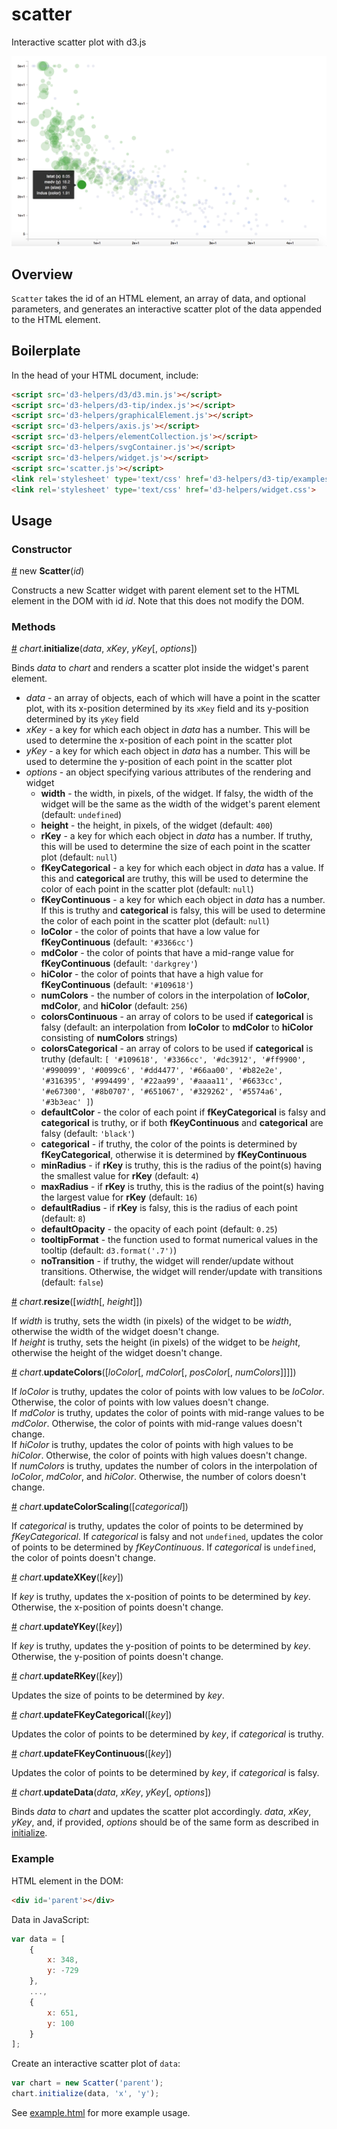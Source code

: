 # scatter
Interactive scatter plot with d3.js

![alt text](https://raw.githubusercontent.com/alexrfling/scatter/master/img/example.png)

## Overview
`Scatter` takes the id of an HTML element, an array of data, and optional parameters, and generates an interactive scatter plot of the data appended to the HTML element.

## Boilerplate
In the head of your HTML document, include:
```html
<script src='d3-helpers/d3/d3.min.js'></script>
<script src='d3-helpers/d3-tip/index.js'></script>
<script src='d3-helpers/graphicalElement.js'></script>
<script src='d3-helpers/axis.js'></script>
<script src='d3-helpers/elementCollection.js'></script>
<script src='d3-helpers/svgContainer.js'></script>
<script src='d3-helpers/widget.js'></script>
<script src='scatter.js'></script>
<link rel='stylesheet' type='text/css' href='d3-helpers/d3-tip/examples/example-styles.css'>
<link rel='stylesheet' type='text/css' href='d3-helpers/widget.css'>
```

## Usage

### Constructor
<a name='constructorScatter' href='#constructorScatter'>#</a> new __Scatter__(_id_)

Constructs a new Scatter widget with parent element set to the HTML element in the DOM with id _id_. Note that this does not modify the DOM.

### Methods
<a name='initialize' href='#initialize'>#</a> _chart_.__initialize__(_data_, _xKey_, _yKey_[, _options_])

Binds _data_ to _chart_ and renders a scatter plot inside the widget's parent element.
* _data_ - an array of objects, each of which will have a point in the scatter plot, with its x-position determined by its `xKey` field and its y-position determined by its `yKey` field
* _xKey_ - a key for which each object in _data_ has a number. This will be used to determine the x-position of each point in the scatter plot
* _yKey_ - a key for which each object in _data_ has a number. This will be used to determine the y-position of each point in the scatter plot
* _options_ - an object specifying various attributes of the rendering and widget
  * __width__ - the width, in pixels, of the widget. If falsy, the width of the widget will be the same as the width of the widget's parent element (default: `undefined`)
  * __height__ - the height, in pixels, of the widget (default: `400`)
  * __rKey__ - a key for which each object in _data_ has a number. If truthy, this will be used to determine the size of each point in the scatter plot (default: `null`)
  * __fKeyCategorical__ - a key for which each object in _data_ has a value. If this and __categorical__ are truthy, this will be used to determine the color of each point in the scatter plot (default: `null`)
  * __fKeyContinuous__ - a key for which each object in _data_ has a number. If this is truthy and __categorical__ is falsy, this will be used to determine the color of each point in the scatter plot (default: `null`)
  * __loColor__ - the color of points that have a low value for __fKeyContinuous__ (default: `'#3366cc'`)
  * __mdColor__ - the color of points that have a mid-range value for __fKeyContinuous__ (default: `'darkgrey'`)
  * __hiColor__ - the color of points that have a high value for __fKeyContinuous__ (default: `'#109618'`)
  * __numColors__ - the number of colors in the interpolation of __loColor__, __mdColor__, and __hiColor__ (default: `256`)
  * __colorsContinuous__ - an array of colors to be used if __categorical__ is falsy (default: an interpolation from __loColor__ to __mdColor__ to __hiColor__ consisting of __numColors__ strings)
  * __colorsCategorical__ - an array of colors to be used if __categorical__ is truthy (default: `[
      '#109618', '#3366cc', '#dc3912', '#ff9900', '#990099',
      '#0099c6', '#dd4477', '#66aa00', '#b82e2e', '#316395',
      '#994499', '#22aa99', '#aaaa11', '#6633cc', '#e67300',
      '#8b0707', '#651067', '#329262', '#5574a6', '#3b3eac'
  ]`)
  * __defaultColor__ - the color of each point if __fKeyCategorical__ is falsy and __categorical__ is truthy, or if both __fKeyContinuous__ and __categorical__ are falsy (default: `'black'`)
  * __categorical__ - if truthy, the color of the points is determined by __fKeyCategorical__, otherwise it is determined by __fKeyContinuous__
  * __minRadius__ - if __rKey__ is truthy, this is the radius of the point(s) having the smallest value for __rKey__ (default: `4`)
  * __maxRadius__ - if __rKey__ is truthy, this is the radius of the point(s) having the largest value for __rKey__ (default: `16`)
  * __defaultRadius__ - if __rKey__ is falsy, this is the radius of each point (default: `8`)
  * __defaultOpacity__ - the opacity of each point (default: `0.25`)
  * __tooltipFormat__ - the function used to format numerical values in the tooltip (default: `d3.format('.7')`)
  * __noTransition__ - if truthy, the widget will render/update without transitions. Otherwise, the widget will render/update with transitions (default: `false`)

<a name='resize' href='#resize'>#</a> _chart_.__resize__([_width_[, _height_]])

If _width_ is truthy, sets the width (in pixels) of the widget to be _width_, otherwise the width of the widget doesn't change.  
If _height_ is truthy, sets the height (in pixels) of the widget to be _height_, otherwise the height of the widget doesn't change.

<a name='updateColors' href='#updateColors'>#</a> _chart_.__updateColors__([_loColor_[, _mdColor_[, _posColor_[, _numColors_]]]])

If _loColor_ is truthy, updates the color of points with low values to be _loColor_. Otherwise, the color of points with low values doesn't change.  
If _mdColor_ is truthy, updates the color of points with mid-range values to be _mdColor_. Otherwise, the color of points with mid-range values doesn't change.  
If _hiColor_ is truthy, updates the color of points with high values to be _hiColor_. Otherwise, the color of points with high values doesn't change.  
If _numColors_ is truthy, updates the number of colors in the interpolation of _loColor_, _mdColor_, and _hiColor_. Otherwise, the number of colors doesn't change.

<a name='updateColorScaling' href='#updateColorScaling'>#</a> _chart_.__updateColorScaling__([_categorical_])

If _categorical_ is truthy, updates the color of points to be determined by _fKeyCategorical_. If _categorical_ is falsy and not `undefined`, updates the color of points to be determined by _fKeyContinuous_. If _categorical_ is `undefined`, the color of points doesn't change.

<a name='updateXKey' href='#updateXKey'>#</a> _chart_.__updateXKey__([_key_])

If _key_ is truthy, updates the x-position of points to be determined by _key_. Otherwise, the x-position of points doesn't change.

<a name='updateYKey' href='#updateYKey'>#</a> _chart_.__updateYKey__([_key_])

If _key_ is truthy, updates the y-position of points to be determined by _key_. Otherwise, the y-position of points doesn't change.

<a name='updateRKey' href='#updateRKey'>#</a> _chart_.__updateRKey__([_key_])

Updates the size of points to be determined by _key_.

<a name='updateFKeyCategorical' href='#updateFKeyCategorical'>#</a> _chart_.__updateFKeyCategorical__([_key_])

Updates the color of points to be determined by _key_, if _categorical_ is truthy.

<a name='updateFKeyContinuous' href='#updateFKeyContinuous'>#</a> _chart_.__updateFKeyContinuous__([_key_])

Updates the color of points to be determined by _key_, if _categorical_ is falsy.

<a name='updateData' href='#updateData'>#</a> _chart_.__updateData__(_data_, _xKey_, _yKey_[, _options_])

Binds _data_ to _chart_ and updates the scatter plot accordingly. _data_, _xKey_, _yKey_, and, if provided, _options_ should be of the same form as described in <a href='#initialize'>initialize</a>.

### Example
HTML element in the DOM:
```html
<div id='parent'></div>
```
Data in JavaScript:
```js
var data = [
    {
        x: 348,
        y: -729
    },
    ...,
    {
        x: 651,
        y: 100
    }
];
```
Create an interactive scatter plot of `data`:
```js
var chart = new Scatter('parent');
chart.initialize(data, 'x', 'y');
```
See <a href='https://github.com/alexrfling/scatter/blob/master/example.html'>example.html</a> for more example usage.
